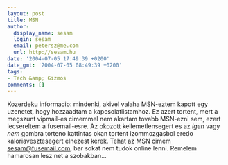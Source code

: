 ```yaml
---
layout: post
title: MSN
author:
  display_name: sesam
  login: sesam
  email: petersz@me.com
  url: http://sesam.hu
date: '2004-07-05 17:49:39 +0200'
date_gmt: '2004-07-05 08:49:39 +0200'
tags:
- Tech &amp; Gizmos
comments: []
---
```


Kozerdeku informacio: mindenki, akivel valaha MSN-eztem kapott egy uzenetet, hogy hozzaadtam a kapcsolatlistamhoz. Ez azert tortent, mert a megszunt vipmail-es cimemmel nem akartam tovabb MSN-ezni sem, ezert lecsereltem a fusemail-esre. Az okozott kellemetlensegert es az _igen_ vagy _nem_ gombra torteno kattintas okan tortent izommozgasbol eredo kaloriavesztesegert elnezest kerek. Tehat az MSN cimem [sesam@fusemail.com](mailto://sesam@fusemail.com), bar sokat nem tudok online lenni. Remelem hamarosan lesz net a szobakban...
